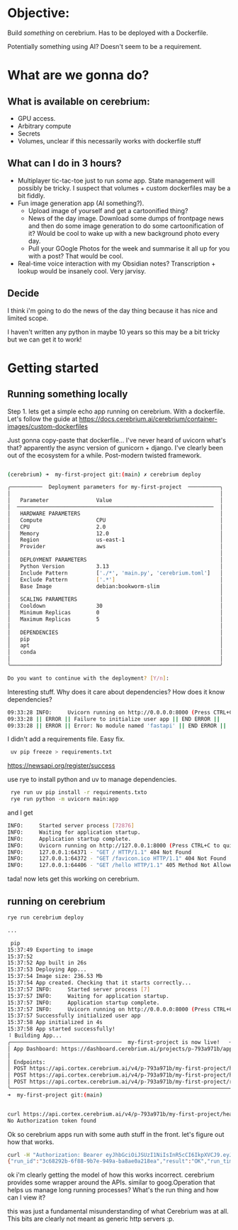 # Objective:

Build *something* on cerebrium. Has to be deployed with a Dockerfile. 

Potentially something using AI? Doesn't seem to be a requirement.

# What are we gonna do?

## What is available on cerebrium:
- GPU access. 
- Arbitrary compute
- Secrets
- Volumes, unclear if this necessarily works with dockerfile stuff


## What can I do in 3 hours?
- Multiplayer tic-tac-toe just to run *some* app. State management will possibly be tricky. I suspect that volumes + custom dockerfiles may be a bit fiddly.
- Fun image generation app (AI something?). 
  - Upload image of yourself and get a cartoonified thing?
  - News of the day image. Download some dumps of frontpage news and then do some image generation to do some cartoonification of it? Would be cool to wake up with a new background photo every day.
  - Pull your GOogle Photos for the week and summarise it all up for you with a post? That would be cool.
- Real-time voice interaction with my Obsidian notes? Transcription + lookup would be insanely cool. Very jarvisy.

## Decide

I think i'm going to do the news of the day thing because it has nice and limited scope.

I haven't written any python in maybe 10 years so this may be a bit tricky but we can get it to work!


# Getting started

## Running something locally

Step 1. lets get a simple echo app running on cerebrium. With a dockerfile. Let's follow the guide at https://docs.cerebrium.ai/cerebrium/container-images/custom-dockerfiles

Just gonna copy-paste that dockerfile... I've never heard of uvicorn what's that? apparently the async version of gunicorn + django. I've clearly been out of the ecosystem for a while. Post-modern twisted framework.

```bash

(cerebrium) ➜  my-first-project git:(main) ✗ cerebrium deploy

╭──────────  Deployment parameters for my-first-project  ──────────╮
│                                                                  │
│   Parameter               Value                                  │
│  ──────────────────────────────────────────────────────────────  │
│   HARDWARE PARAMETERS                                            │
│   Compute                 CPU                                    │
│   CPU                     2.0                                    │
│   Memory                  12.0                                   │
│   Region                  us-east-1                              │
│   Provider                aws                                    │
│                                                                  │
│   DEPLOYMENT PARAMETERS                                          │
│   Python Version          3.13                                   │
│   Include Pattern         ['./*', 'main.py', 'cerebrium.toml']   │
│   Exclude Pattern         ['.*']                                 │
│   Base Image              debian:bookworm-slim                   │
│                                                                  │
│   SCALING PARAMETERS                                             │
│   Cooldown                30                                     │
│   Minimum Replicas        0                                      │
│   Maximum Replicas        5                                      │
│                                                                  │
│   DEPENDENCIES                                                   │
│   pip                                                            │
│   apt                                                            │
│   conda                                                          │
│                                                                  │
╰──────────────────────────────────────────────────────────────────╯

Do you want to continue with the deployment? [Y/n]:
```

Interesting stuff. Why does it care about dependencies? How does it know dependencies?

```bash
09:33:28 INFO:     Uvicorn running on http://0.0.0.0:8000 (Press CTRL+C to quit)
09:33:28 || ERROR || Failure to initialize user app || END ERROR ||
09:33:28 || ERROR || Error: No module named 'fastapi' || END ERROR ||
```

I didn't add a requirements file. Easy fix.

```bash
 uv pip freeze > requirements.txt
 ```


 https://newsapi.org/register/success

 use rye to install python and uv to manage dependencies. 

```bash
 rye run uv pip install -r requirements.txto
 rye run python -m uvicorn main:app
 ```

 and I get

 ```bash
 INFO:     Started server process [72876]
INFO:     Waiting for application startup.
INFO:     Application startup complete.
INFO:     Uvicorn running on http://127.0.0.1:8000 (Press CTRL+C to quit)
INFO:     127.0.0.1:64371 - "GET / HTTP/1.1" 404 Not Found
INFO:     127.0.0.1:64372 - "GET /favicon.ico HTTP/1.1" 404 Not Found
INFO:     127.0.0.1:64406 - "GET /hello HTTP/1.1" 405 Method Not Allowed
 ```

 tada! now lets get this working on cerebrium.

 ## running on cerebrium

 ```bash
rye run cerebrium deploy

...

  pip
15:37:49 Exporting to image
15:37:52
15:37:52 App built in 26s
15:37:53 Deploying App...
15:37:54 Image size: 236.53 Mb
15:37:54 App created. Checking that it starts correctly...
15:37:57 INFO:     Started server process [7]
15:37:57 INFO:     Waiting for application startup.
15:37:57 INFO:     Application startup complete.
15:37:57 INFO:     Uvicorn running on http://0.0.0.0:8000 (Press CTRL+C to quit)
15:37:57 Successfully initialized user app
15:37:58 App initialized in 4s
15:37:58 App started successfully!
⠸ Building App...
╭───────────────────────────────────  my-first-project is now live!   ────────────────────────────────────╮
│ App Dashboard: https://dashboard.cerebrium.ai/projects/p-793a971b/apps/p-793a971b-my-first-project      │
│                                                                                                         │
│ Endpoints:                                                                                              │
│ POST https://api.cortex.cerebrium.ai/v4/p-793a971b/my-first-project/hello                               │
│ POST https://api.cortex.cerebrium.ai/v4/p-793a971b/my-first-project/health                              │
│ POST https://api.cortex.cerebrium.ai/v4/p-793a971b/my-first-project/ready                               │
╰─────────────────────────────────────────────────────────────────────────────────────────────────────────╯
➜  my-first-project git:(main)


 curl https://api.cortex.cerebrium.ai/v4/p-793a971b/my-first-project/health           
No Authorization token found
```

Ok so cerebrium apps run with some auth stuff in the front. let's figure out how that works.

```bash
curl -H "Authorization: Bearer eyJhbGciOiJSUzI1NiIsInR5cCI6IkpXVCJ9.eyJwcm9qZWN0SWQiOiJwLTc5M2E5NzFiIiwiaWF0IjoxNzQ2OTgxNDU2LCJleHAiOjIwNjI1NTc0NTZ9.ktmQ_hJ5J2gD39dv9-8uZRMOvYVDO-Qx0fDlD9BpCNmokJnItGVBTCa34ro1WpRbyD4oivlioD12FqEXSAUSX4KzPiuGD0efVQMUwOvqx2TU1TPdxq8k2zsumQu0qUbRMoNVYbRohq8HtlitrsVCMBRx7IlgChhoH1oI1NhyhErfy17Zde29YnYJITmpH8nRAEFZqIFt75rP4U9wTopDjTx2Ca4vQulFKAXd6FzU1_2llH1Dl-AzH9wy5dCjogI1tBOOFLT-32z3cGR3hBQTQltJ6ysFyauzrP_5BU48kVi-ajJhU4KaW2x2jIGinobpY7OuXE4I8QGQNEMGmSMkMQ" https://api.cortex.cerebrium.ai/v4/p-793a971b/my-first-project/health                              -X POST
{"run_id":"3c68292b-6f88-9b7e-949a-ba8ae0a218ea","result":"OK","run_time_ms":0.9446144104003906}%
```

ok i'm clearly getting the model of how this works incorrect. cerebrium provides some wrapper around the APIs. similar to goog.Operation that helps us manage long running processes? What's the run thing and how can I view it?


this was just a fundamental misunderstanding of what Cerebrium was at all. This bits are clearly not meant as generic http servers :p. 